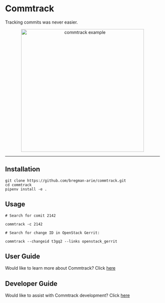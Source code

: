 # Commtrack

Tracking commits was never easier.

<div align="center"><img src="./docs/commtrack_example.png" alt="commtrack example" width="400"></div><hr />

## Installation

```
git clone https://github.com/bregman-arie/commtrack.git
cd commtrack
pipenv install -e .
```

## Usage

```
# Search for comit 2142

commtrack -c 2142

# Search for change ID in OpenStack Gerrit:

commtrack --changeid t3gq2 --links openstack_gerrit
```

## User Guide

Would like to learn more about Commtrack? Click [here](docs/user_guide.md)

## Developer Guide

Would like to assist with Commtrack development? Click [here](docs/developer_guide.md)
